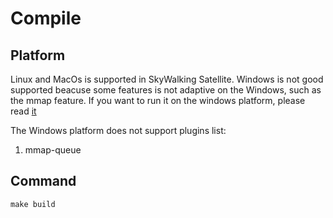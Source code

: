 # Compile

## Platform
Linux and MacOs is supported in SkyWalking Satellite. Windows is not good supported beacuse some features is not adaptive on the Windows, such as the mmap feature. If you want to run it on the windows platform, please read [it](../../FAQ/running_on_windows.md)

The Windows platform does not support plugins list:
1. mmap-queue

## Command
```
make build
```